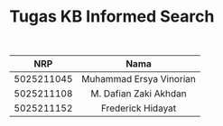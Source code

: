 # Tugas KB Informed Search

<br />

| NRP        | Nama                    |
|:----------:|:-----------------------:|
| 5025211045 | Muhammad Ersya Vinorian |
| 5025211108 | M. Dafian Zaki Akhdan   |
| 5025211152 | Frederick Hidayat       |
